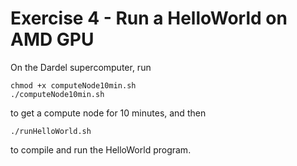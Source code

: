 # Exercise 4 - Run a HelloWorld on AMD GPU

On the Dardel supercomputer, run

```
chmod +x computeNode10min.sh
./computeNode10min.sh
```

to get a compute node for 10 minutes, and then

```
./runHelloWorld.sh
```

to compile and run the HelloWorld program.
